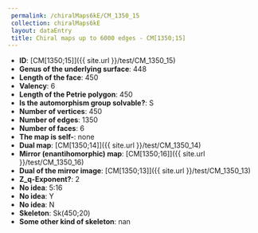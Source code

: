 ```yaml
--- 
 permalink: /chiralMaps6kE/CM_1350_15 
 collection: chiralMaps6kE
 layout: dataEntry
 title: Chiral maps up to 6000 edges - CM[1350;15]
---
```


- **ID**: [CM[1350;15]]({{ site.url }}/test/CM_1350_15)
- **Genus of the underlying surface**: 448
- **Length of the face**: 450
- **Valency**: 6
- **Length of the Petrie polygon**: 450
- **Is the automorphism group solvable?**: S
- **Number of vertices**: 450
- **Number of edges**: 1350
- **Number of faces**: 6
- **The map is self-**: none
- **Dual map**: [CM[1350;14]]({{ site.url }}/test/CM_1350_14)
- **Mirror (enantihomorphic) map**: [CM[1350;16]]({{ site.url }}/test/CM_1350_16)
- **Dual of the mirror image**: [CM[1350;13]]({{ site.url }}/test/CM_1350_13)
- **Z_q-Exponent?**: 2
- **No idea**:  5:16
- **No idea**: Y
- **No idea**: N
- **Skeleton**: Sk(450;20)
- **Some other kind of skeleton**: nan
